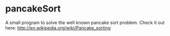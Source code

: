 pancakeSort
===========

A small program to solve the well known pancake sort problem. Check it out here: http://en.wikipedia.org/wiki/Pancake_sorting
